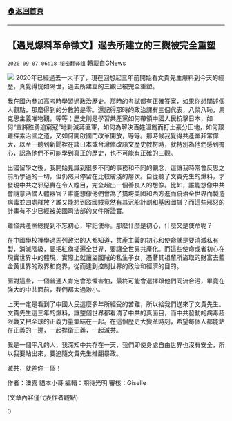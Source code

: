 ###  [:house:返回首頁](https://github.com/ourhimalayas/txt)
---

## 【遇見爆料革命徵文】過去所建立的三觀被完全重塑
`2020-09-07 06:18 秘密翻译组` [轉載自GNews](https://gnews.org/zh-hant/338746/)

![](https://s3.amazonaws.com/gnews-media-offload/wp-content/uploads/2020/09/06050810/2b327492-26be-4630-9a84-eba326b2da68.jpg)
2020年已經過去一大半了，現在回想起三年前開始看文貴先生爆料到今天的經歷，真覺得恍如隔世，過去所建立的三觀已被完全重塑。

我在國內參加高考時學習過政治歷史。那時的考試都有正確答案，如果你想闡述個人觀點，那麼得到的分數將是零。還記得那時的政治課有三個代表，八榮八恥，馬克思主義唯物觀，等等；歷史則是學習共產黨如何帶領中國人民抗擊日本，如何“宜將胜勇追窮寇”地剿滅蔣匪軍，如何為解決百姓溫飽而打土豪分田地，如何艱難探索治國之道，又如何開啟國門改革開放，等等。那時候我覺得共產黨非常偉大，以至一聽到新聞裡在談日本或台灣修改語文歷史教材時，就特別為他們感到擔心，認為他們不可能學到真正的歷史，也不可能有正確的三觀。

出國留學之後，我開始見識到很多不同的事務和不同的觀念，這讓我時常會反思之前所學過的一切，但仍然只停留在比較膚淺的層次。自從聽了文貴先生的爆料，才發現中共之邪惡實在令人瞠目，完全超出一個善良人的想像。比如，誰能想像中共會隨意活摘人體器官？誰能想像他們會為了搞垮美國和西方進而統治全世界而製造病毒並四處釋放？誰又能想到盜國賊竟然有其沉船計劃和基因圖譜？而這些邪惡的計畫有不少已經被美國司法部的文件所證實。

難怪共產黨總提到不忘初心，牢記使命。那麼什麼是初心，什麼又是使命呢？

在中國學校裡學過馬列政治的人都知道，共產主義的初心和使命就是要消滅私有製，消滅階級，要把紅旗插遍全世界，要讓全世界共產化。而這些使命或者初心在現實世界中的體現，實際上就讓盜國賊的私生子女，憑著其祖輩所盜取的財富去藍金黃世界的政界和商界，從而達到控制世界的政治和經濟的目的。

面對這些，一個普通人肯定會恐懼害怕，最終可能會選擇跟他們同流合污，畢竟在強大的中共面前，我們都太過渺小。

上天一定是看到了中國人民這麼多年所經受的苦難，所以給我們送來了文貴先生。文貴先生這三年的爆料，讓整個世界都看清了中共的真面目，而中共發動的病毒超限戰又把全球的正義力量集結在一起。在這個歷史大變革時刻，希望每個人都能站在正義的一邊，一起捍衛正義，一起滅共。

我是一個平凡的人，我深知中共存在一天，我們即使身處自由世界也沒有安全，所以我要站出來，要追隨文貴先生推翻暴政。

滅共，就差你一個！

作者：澳喜 貓本小哥
編輯：期待光明
審核：Giselle

(文章內容僅代表作者觀點)

0
